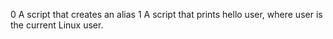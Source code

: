 0 A script that creates an alias
1 A script that prints hello user, where user is the current Linux user.
